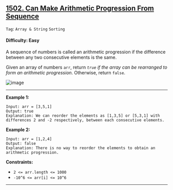 ## [1502. Can Make Arithmetic Progression From Sequence](https://leetcode.com/problems/can-make-arithmetic-progression-from-sequence)

```Tag```: ```Array & String``` ```Sorting```

#### Difficulty: Easy

A sequence of numbers is called an arithmetic progression if the difference between any two consecutive elements is the same.

Given an array of numbers ```arr```, return _```true``` if the array can be rearranged to form an arithmetic progression_. Otherwise, return ```false```.

![image](https://github.com/quananhle/Python/assets/35042430/4f6b7992-a6a4-49c6-9de9-e33dc044e88f)

---

__Example 1:__
```
Input: arr = [3,5,1]
Output: true
Explanation: We can reorder the elements as [1,3,5] or [5,3,1] with differences 2 and -2 respectively, between each consecutive elements.
```

__Example 2:__
```
Input: arr = [1,2,4]
Output: false
Explanation: There is no way to reorder the elements to obtain an arithmetic progression.
```

__Constraints:__

- ```2 <= arr.length <= 1000```
- ```-10^6 <= arr[i] <= 10^6```

---

 
